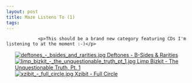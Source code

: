 ```yaml
---
layout: post
title: Maze Listens To (1)
tags:
---
```



                <p>This should be a brand new category featuring CDs I'm listening to at the moment :-)</p>
<ul>
    <li style="list-style-type:none"><a href="http://www.amazon.com/B-Sides-Rarities-Deftones/dp/B0009S3HI0/sr=1-7/qid=1167807657/ref=sr_1_7/104-7762404-6994339?ie=UTF8&s=music"><img id="image866" src="/uploads/deftones_-_bsides_and_rarities.thumbnail.jpg" alt="deftones_-_bsides_and_rarities.jpg" class="valign"/> Deftones - B-Sides & Rarities</a></li>
    <li style="list-style-type:none"><a href="http://www.amazon.com/Unquestionable-Truth-Pt-1/dp/B00096S3QI/sr=8-1/qid=1167807551/ref=sr_1_1/104-7762404-6994339?ie=UTF8&s=music"><img id="image867" src="/uploads/limp_bizkit_-_the_unquestionable_truth_pt_1.thumbnail.jpg" alt="limp_bizkit_-_the_unquestionable_truth_pt_1.jpg" class="valign"/> Limp Bizkit - The Unquestionable Truth, Pt. 1</a></li>
    <li style="list-style-type:none"><a href="http://www.amazon.com/Full-Circle-Xzibit/dp/B00000AW34/sr=1-1/qid=1167807605/ref=pd_bbs_sr_1/104-7762404-6994339?ie=UTF8&s=music"><img id="image868" src="/uploads/xzibit_-_full_circle.thumbnail.jpg" alt="xzibit_-_full_circle.jpg" class="valign"/> Xzibit - Full Circle</a></li>
</ul>
